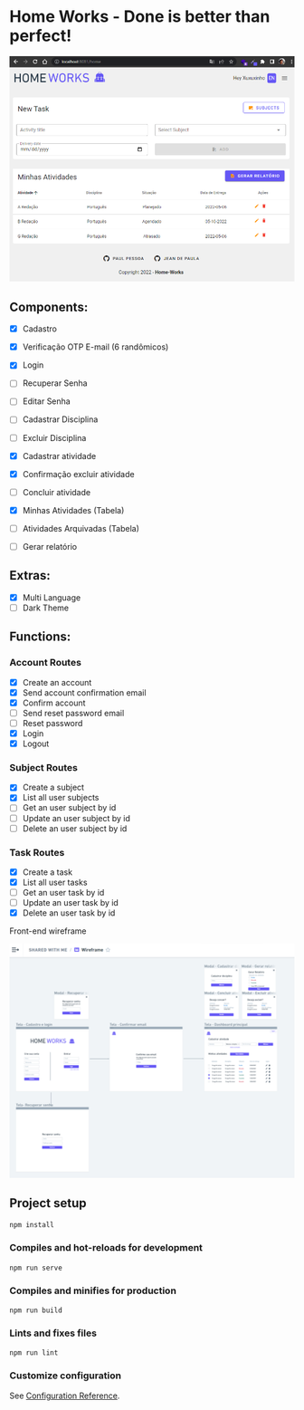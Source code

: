 # Home Works - Done is better than perfect!

<a href="https://home-works.vercel.app/" target="_blank"><img src="./src/assets/print-home.png" alt="Home Works"/></a>
## Components:

- [x] Cadastro
- [x] Verificação OTP E-mail (6 randômicos)
- [x] Login
- [ ] Recuperar Senha
- [ ] Editar Senha

- [ ] Cadastrar Disciplina
- [ ] Excluir Disciplina

- [x] Cadastrar atividade
- [x] Confirmação excluir atividade  
- [ ] Concluir atividade

- [x] Minhas Atividades (Tabela)
- [ ] Atividades Arquivadas (Tabela)

- [ ] Gerar relatório

 ## Extras:

- [x] Multi Language
- [ ] Dark Theme

## Functions:
### Account Routes
- [x] Create an account
- [x] Send account confirmation email
- [x] Confirm account
- [ ] Send reset password email
- [ ] Reset password
- [x] Login
- [x] Logout

### Subject Routes
- [x] Create a subject
- [x] List all user subjects
- [ ] Get an user subject by id
- [ ] Update an user subject by id
- [ ] Delete an user subject by id

### Task Routes
- [x] Create a task
- [x] List all user tasks
- [ ] Get an user task by id
- [ ] Update an user task by id
- [x] Delete an user task by id

Front-end wireframe

<a href="https://whimsical.com/wireframe-tdYmWwwSdqR4SqEoaFNUX" target="_blank"><img src="./src/assets/home-works-scope.png" alt="Home Works Scope"/></a>


## Project setup
```
npm install
```

### Compiles and hot-reloads for development
```
npm run serve
```

### Compiles and minifies for production
```
npm run build
```

### Lints and fixes files
```
npm run lint
```

### Customize configuration
See [Configuration Reference](https://cli.vuejs.org/config/).
